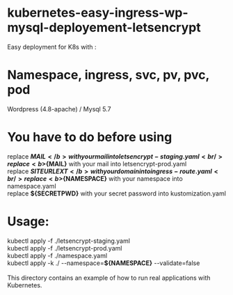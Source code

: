 # kubernetes-easy-ingress-wp-mysql-deployement-letsencrypt
Easy deployment for K8s with :

# Namespace, ingress, svc, pv, pvc, pod  
Wordpress (4.8-apache) / Mysql 5.7<br />

# You have to do before using<br />

replace <b>${MAIL}</b> with your mail into letsencrypt-staging.yaml<br />
replace <b>${MAIL}</b> with your mail into letsencrypt-prod.yaml<br />
replace <b>${SITEURLEXT}</b> with your domain into ingress-route.yaml<br />
replace <b>${NAMESPACE}</b> with your namespace into namespace.yaml<br />
replace <b>${SECRETPWD}</b> with your secret password into kustomization.yaml<br />

# Usage:<br />
kubectl apply -f ./letsencrypt-staging.yaml<br />
kubectl apply -f ./letsencrypt-prod.yaml<br />
kubectl apply -f ./namespace.yaml<br />
kubectl apply -k ./ --namespace=<b>${NAMESPACE}</b> --validate=false<br />
<br />
This directory contains an example of how to run real applications with Kubernetes.<br />

